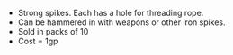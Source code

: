 - Strong spikes. Each has a hole for threading rope. 
- Can be hammered in with weapons or other iron spikes.
- Sold in packs of 10
- Cost = 1gp